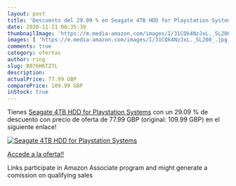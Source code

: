 ```yaml
---
layout: post
title: 'Descuento del 29.09 % en Seagate 4TB HDD for Playstation Systems'
date: 2020-11-21 08:35:39
thumbnailImage: 'https://m.media-amazon.com/images/I/31CQk4NzJxL._SL200_.jpg'
images: [ 'https://m.media-amazon.com/images/I/31CQk4NzJxL._SL200_.jpg' ]
comments: true
category: ofertas
author: ring
slug: B076H6TZ7L
description:
actualPrice: 77.99 GBP
comparePrice: 109.99 GBP
inStock: true
---
```


Tienes [Seagate 4TB HDD for Playstation Systems](https://www.amazon.co.uk/dp/B076H6TZ7L/?tag=tolees0a-21) con un 29.09 % de descuento con precio de oferta de 77.99 GBP (original: 109.99 GBP) en el siguiente enlace!

[![Seagate 4TB HDD for Playstation Systems](https://m.media-amazon.com/images/I/31CQk4NzJxL._SL200_.jpg)](https://www.amazon.co.uk/dp/B076H6TZ7L/?tag=tolees0a-21)

[Accede a la oferta!!](https://www.amazon.co.uk/dp/B076H6TZ7L/?tag=tolees0a-21)

Links participate in Amazon Associate program and might generate a comission on qualifying sales


